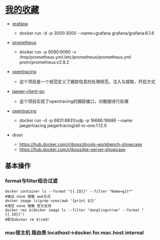 # [我的收藏](https://hub.docker.com/u/hellojqk/starred)

- [grafana](https://hub.docker.com/r/grafana/grafana)
  - docker run -d -p 3000:3000 --name=grafana grafana/grafana:6.1.6
- [prometheus](https://hub.docker.com/r/prom/prometheus)
  - docker run -p 9090:9090 -v /tmp/prometheus.yml:/etc/prometheus/prometheus.yml prom/prometheus:v2.8.2
- [opentracing](https://github.com/opentracing/opentracing-go)
  - 这个项目是一个规范定义了跟踪信息的处理规范，注入与提取，开启方式
- [jaeger-client-go](https://github.com/jaegertracing/jaeger-client-go)
  - 这个项目实现了opentracing的跟踪接口，对数据进行处理
- [opentracing](https://hub.docker.com/r/jaegertracing/all-in-one)
  - docker run -d -p 6831:6831/udp -p 16686:16686 --name jaegertracing jaegertracing/all-in-one:1.12.0

- drool
  - https://hub.docker.com/r/jboss/drools-workbench-showcase
  - https://hub.docker.com/r/jboss/kie-server-showcase

## 基本操作

### format与filter组合过滤

```shell
docker container ls --format "{{.ID}}" --filter "Name=git*"
#输出 none 镜像 awk方式
docker image ls|grep none|awk '{print $3}'
#清空 none 镜像 官方支持
docker rmi $(docker image ls --filter "dangling=true" --format "{{.ID}}")
#配合docker rm $(cmd)
```

### mac宿主机 路由表 localhost->docker.for.mac.host.internal